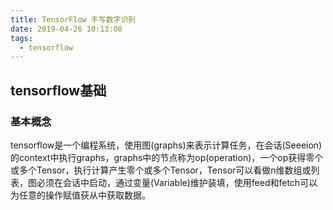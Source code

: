 ```yaml
---
title: TensorFlow 手写数字识别
date: 2019-04-26 10:13:08
tags:
  - tensorflow
---
```


## tensorflow基础

### 基本概念

tensorflow是一个编程系统，使用图(graphs)来表示计算任务，在会话(Seeeion)的context中执行graphs，graphs中的节点称为op(operation)，一个op获得零个或多个Tensor，执行计算产生零个或多个Tensor，Tensor可以看做n维数组或列表，图必须在会话中启动，通过变量(Variable)维护装填，使用feed和fetch可以为任意的操作赋值获从中获取数据。













